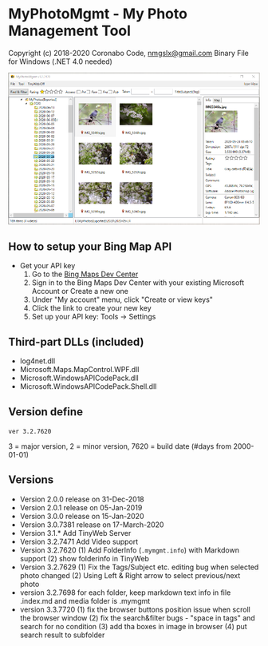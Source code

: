 # MyPhotoMgmt - My Photo Management Tool #
Copyright (c) 2018-2020 Coronabo Code, nmgslx@gmail.com
Binary File for Windows (.NET 4.0 needed)

![screenshot](2020-06-14_13h05_47.png)

## How to setup your Bing Map API
* Get your API key
   1. Go to the [Bing Maps Dev Center](https://www.bingmapsportal.com/)
   2. Sign in to the Bing Maps Dev Center with your existing Microsoft Account or Create a new one
   3. Under "My account" menu, click "Create or view keys"
   4. Click the link to create your new key
   5. Set up your API key: Tools -> Settings  

## Third-part DLLs (included)
   * log4net.dll
   * Microsoft.Maps.MapControl.WPF.dll
   * Microsoft.WindowsAPICodePack.dll
   * Microsoft.WindowsAPICodePack.Shell.dll

## Version define
`ver 3.2.7620`

3 = major version, 
2 = minor version, 
7620 = build date (#days from 2000-01-01)

## Versions
* Version 2.0.0 release on 31-Dec-2018
* Version 2.0.1 release on 05-Jan-2019
* Version 3.0.0 release on 15-Jan-2020
* Version 3.0.7381 release on 17-March-2020
* Version 3.1.* Add TinyWeb Server
* Version 3.2.7471 Add Video support
* Version 3.2.7620 (1) Add FolderInfo (`.mymgmt.info`) with Markdown support (2) show folderinfo in TinyWeb
* Version 3.2.7629 (1) Fix the Tags/Subject etc. editing bug when selected photo changed (2) Using Left & Right arrow to select previous/next photo
* version 3.2.7698 for each folder, keep markdown text info in file .index.md and media folder is .mymgmt
* version 3.3.7720 (1) fix the browser buttons position issue when scroll the browser window (2) fix the search&filter bugs - "space in tags" and search for no condition (3) add tha boxes in image in browser (4) put search result to subfolder

